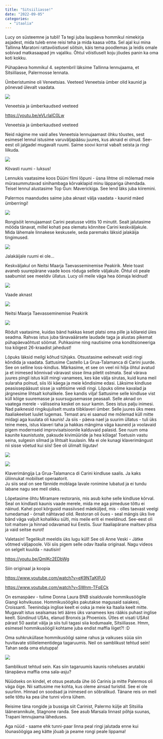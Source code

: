 ```yaml
---
title: "Sitsiiliasse!"
date: "2022-09-05"
categories: 
  - "itaalia"
---
```


Lucy on süsteemne ja tubli! Ta tegi juba laupäeva hommikul nimekirja asjadest, mida tuleb enne reisi teha ja mida kaasa võtta. Sel ajal kui mina Tallinna Maratoni rattavõistlusel sõitsin, käis tema poodlemas ja leidis omale sobivad matkasaapad jm vajaliku. Õhtul võistluselt koju jõudes panin ka oma koti kokku.

Pühapäeva hommikul 4. septembril läksime Tallinna lennujaama, et Sitsiiliasse, Palermosse lennata.

Ümberistumine oli Veneetsias. Veeteed Veneetsia ümber olid kaunid ja põnevad ülevalt vaadata.

[![](https://kristjanroosild.files.wordpress.com/2022/09/img_5363.jpeg?w=1024)](https://kristjanroosild.files.wordpress.com/2022/09/img_5363.jpeg)

Veneetsia ja ümberkaudsed veeteed

https://youtu.be/eVLrlaIC0Lw

Veneetsia ja ümberkaudsed veeteed

Neid nägime me vaid alles Veneetsia lennujaamast õhku tõustes, sest esimesel lennul istusime varuväljapääsu juures, kus aknaid ei olnud. See-eest oli jalgadel mugavalt ruumi. Saime soovi korral vabalt seista ja ringi liikuda.

[![](https://kristjanroosild.files.wordpress.com/2022/09/8c8dfa73-608e-4074-80fd-58d1897d1636.jpeg?w=1024)](https://kristjanroosild.files.wordpress.com/2022/09/8c8dfa73-608e-4074-80fd-58d1897d1636.jpeg)

Kõvasti ruumi - luksus!

Lennukis vaatasime koos Düüni filmi lõpuni - üsna lihtne oli mõlemad meie mürasummutavad sinihambaga kõrvaklapid minu läppariga ühendada. Teisel lennul alustasime Top Gun: Maverickiga. See lend läks juba kiiremini.

Palermos maandudes saime juba aknast välja vaadata - kaunid mäed ümberringi!

[![](https://kristjanroosild.files.wordpress.com/2022/09/img_5367.jpeg?w=1024)](https://kristjanroosild.files.wordpress.com/2022/09/img_5367.jpeg)

Rongisõit lennujaamast Carini peatusse võttis 10 minutit. Sealt jalutasime mööda tänavat, millel kohati pea olematu kõnnitee Carini keskväljakule. Mida lähemale linnakese keskusele, seda paremaks läksid jalakäija tingimused.

[![](https://kristjanroosild.files.wordpress.com/2022/09/img_5375.jpeg?w=1024)](https://kristjanroosild.files.wordpress.com/2022/09/img_5375.jpeg)

Jalakäijale ruumi ei ole...

Keskväljakul on Neitsi Maarja Taevasseminemise Peakirik. Meie toast avaneb suurepärane vaade koos rõduga sellele väljakule. Õhtul oli peale saabumist see meeldiv üllatus. Lucy oli meile väga hea öömaja leidnud!

[![](https://kristjanroosild.files.wordpress.com/2022/09/img_5387.jpeg?w=768)](https://kristjanroosild.files.wordpress.com/2022/09/img_5387.jpeg)

Vaade aknast

[![](https://kristjanroosild.files.wordpress.com/2022/09/img_5389.jpeg?w=1024)](https://kristjanroosild.files.wordpress.com/2022/09/img_5389.jpeg)

Neitsi Maarja Taevasseminemise Peakirik

[![](https://kristjanroosild.files.wordpress.com/2022/09/img_5391.jpeg?w=1024)](https://kristjanroosild.files.wordpress.com/2022/09/img_5391.jpeg)

Rõdult vaatasime, kuidas bänd hakkas keset platsi oma pille ja kõlareid üles seadma. Rahvas istus juba tänavaäärsete laudade taga ja alustas pikemat pühapäevaõhtust söömat. Puhkasime ning nautisime oma konditsioneeriga toa kõigest 26-kraadist jahedust!

Lõpuks läksid meilgi kõhud tühjaks. Otsustasime eelnevalt veidi ringi kõndida ja vaadata. Sattusime Castello La Grua-Talamanca di Carini juurde. See on selline loss-kindlus. Märkasime, et see on veel nii hilja õhtul avatud ja et inimesed kõnnivad väravast sisse ilma piletit ostmata. Seal värava juures pingil istus küll mingi vanamees, kes käe välja sirutas, kuid kuna meil sularaha polnud, siis lõi käega ja meie kõndisime edasi. Läksime kindluse peasissepääsust sisse ja vahtisime veidi ringi. Lõpuks olime kavalad ja järgnesime lihtsalt kohalikele. See kandis vilja! Sattusime selle kindluse vist küll kõige suuremasse ja suursugusemasse peasaali. Selle aknad on vaatega merele - välisseina keskel on suur kamin. Sees istus palju inimesi. Nad paiknesid ringikujuliselt musta tiibklaveri ümber. Selle juures üks mees itaaliakeelset luulet lugemas. Temast aru ei saanud me mõlemad küll mitte midagi aga kuulata oli kaunis! Ja siis - päeva nael ja suurim üllatus - tuli üks teine mees, istus klaveri taha ja hakkas mängima väga kauneid ja voolavaid pigem modernseid improvisatsioonile kalduvaid palasid. See ruum oma kaunite kaunistuste, paksude kivimüüride ja hea kõlaga! Toetusin vastu seina, sulgesin silmad ja lihtsalt kuulasin. Ma ei ole kunagi klaverimängust nii sisse võetud kui siis! See oli ülimalt liigutav!

[![](https://kristjanroosild.files.wordpress.com/2022/09/img_5403.jpeg?w=1024)](https://kristjanroosild.files.wordpress.com/2022/09/img_5403.jpeg)

[![](https://kristjanroosild.files.wordpress.com/2022/09/img_5415.jpeg?w=1024)](https://kristjanroosild.files.wordpress.com/2022/09/img_5415.jpeg)

Klaverimängija La Grua-Talamanca di Carini kindluse saalis. Ja kaks üliinnukat mobiilset operaatorit.  
Ju siis seal on see fännide moblaga lavale ronimine lubatud ja ei tundu labane nagu see meil oleks.

Lõpetasime õhtu Miramare restoranis, mis asub kohe selle kindluse kõrval. Seal on kindlasti kaunis vaade merele, mida me aga pimeduse tõttu ei näinud. Kahel pool kõrgusid massiivsed mäeküljed, mis - olles taevast veelgi tumedamad - õrnalt nähtavad olid. Restoran oli õues - seal mängis üks live bänd väga valjult kohalikku sülti, mis meile eriti ei meeldinud. See-eest oli toit maitsev ja hinnad odavamad kui Eestis. Suur Itaaliapärane maitsev pitsa ja vaid seitse eurot!

Valetasin! Tegelikult meeldis üks lugu küll! See oli Anne Veski - Jätke võtmed väljapoole. Või siis pigem selle odav Itaalia originaal. Nagu videos on selgelt kuulda - nautisin!

https://youtu.be/QmIKc2EDbWg

Siin originaal ja koopia

https://www.youtube.com/watch?v=eK9NTaKIPJ0

https://www.youtube.com/watch?v=SWnm-TFqECk

On esmaspäev - tulime Donna Laura BNB sisalduvale hommikusöögile Giangi kohvikusse. Hommikusöögiks pakutakse magusaid saiakesi, Croissanti. Teenindaja inglise keelt ei oska ja meie ka Itaalia keelt mitte. Mugavalt istus sealsamas leti ääres üks vanamees kes rääkis puhast inglise keelt. Sündinud USAs, elanud Bronxis ja Phoenixis. Ütles et visati USAst pärast 50 aastat välja ja siis tuli tagasi siia kodumaale, Sitsiiliasse. Hmm, esimesel hommikusöögil kohtame juba endist maffia liiget?! :D

Oma suhkruküllase hommikusöögi saime rahus ja vaikuses süüa siin huvitavate stiilielementidega tagaruumis. Neil on samblikust tehtud sein! Tahan seda oma elutuppa!

[![](https://kristjanroosild.files.wordpress.com/2022/09/img_0024.jpeg?w=768)](https://kristjanroosild.files.wordpress.com/2022/09/img_0024.jpeg)

Samblikust tehtud sein. Kas siin tagaruumis kaunis roheluses arutabki tänapäeva maffia oma sala-asju?

Nüüdseks on kindel, et otsus peatuda ühe öö Carinis ja mitte Palermos oli väga õige. Nii sattusime me kohta, kus oleme ainsad turistid. See ei ole suurlinn. Hinnad on soodsad ja inimesed on sõbralikud. Tänane reis on meil selle tõttu ka pea ühe tunni võrra lühem.

Reisime täna rongide ja bussiga siit Carinist, Palermo külje alt Sitsiilia läänerannikule, Stagnone randa. See asub Marsala linnast põhja suunas, Trapani lennujaama läheduses.

Aga nüüd - saame ehk tunni-paar linna peal ringi jalutada enne kui lõunasöögiga aeg kätte jõuab ja peame rongi peale lippama!
